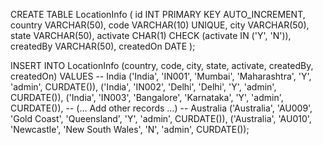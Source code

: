 CREATE TABLE LocationInfo (
    id INT PRIMARY KEY AUTO_INCREMENT,
    country VARCHAR(50),
    code VARCHAR(10) UNIQUE,
    city VARCHAR(50),
    state VARCHAR(50),
    activate CHAR(1) CHECK (activate IN ('Y', 'N')),
    createdBy VARCHAR(50),
    createdOn DATE
);


INSERT INTO LocationInfo (country, code, city, state, activate, createdBy, createdOn) VALUES
-- India
('India', 'IN001', 'Mumbai', 'Maharashtra', 'Y', 'admin', CURDATE()),
('India', 'IN002', 'Delhi', 'Delhi', 'Y', 'admin', CURDATE()),
('India', 'IN003', 'Bangalore', 'Karnataka', 'Y', 'admin', CURDATE()),
-- (… Add other records …)
-- Australia
('Australia', 'AU009', 'Gold Coast', 'Queensland', 'Y', 'admin', CURDATE()),
('Australia', 'AU010', 'Newcastle', 'New South Wales', 'N', 'admin', CURDATE());
